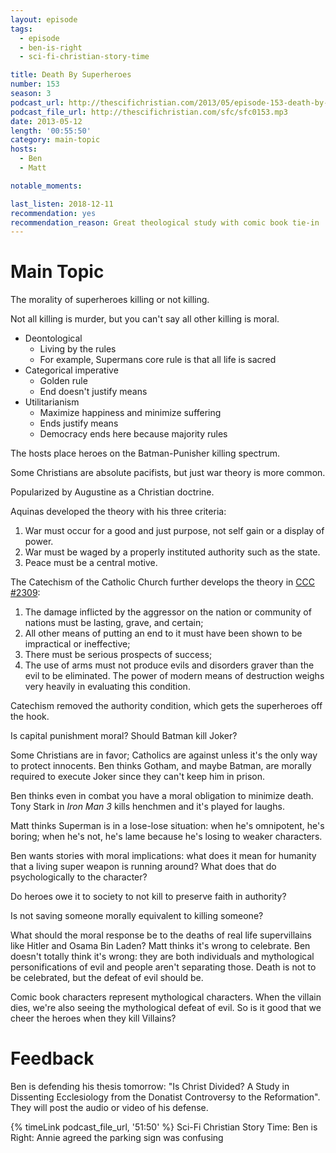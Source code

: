 ```yaml
---
layout: episode
tags:
  - episode
  - ben-is-right
  - sci-fi-christian-story-time

title: Death By Superheroes
number: 153
season: 3
podcast_url: http://thescifichristian.com/2013/05/episode-153-death-by-superheroes/
podcast_file_url: http://thescifichristian.com/sfc/sfc0153.mp3
date: 2013-05-12
length: '00:55:50'
category: main-topic
hosts:
  - Ben
  - Matt

notable_moments:

last_listen: 2018-12-11
recommendation: yes 
recommendation_reason: Great theological study with comic book tie-in
---
```

# Main Topic
The morality of superheroes killing or not killing. 

Not all killing is murder, but you can't say all other killing is moral. 

- Deontological
  - Living by the rules
  - For example, Supermans core rule is that all life is sacred
- Categorical imperative
  - Golden rule
  - End doesn't justify means
- Utilitarianism
  - Maximize happiness and minimize suffering
  - Ends justify means
  - Democracy ends here because majority rules

The hosts place heroes on the Batman-Punisher killing spectrum.

Some Christians are absolute pacifists, but just war theory is more common. 

Popularized by Augustine as a Christian doctrine. 

Aquinas developed the theory with his three criteria:

1. War must occur for a good and just purpose, not self gain or a display of power.
2. War must be waged by a properly instituted authority such as the state.
3. Peace must be a central motive.

The Catechism of the Catholic Church further develops the theory in [CCC #2309](http://www.vatican.va/archive/ccc_css/archive/catechism/p3s2c2a5.htm):

1. The damage inflicted by the aggressor on the nation or community of nations must be lasting, grave, and certain;
2. All other means of putting an end to it must have been shown to be impractical or ineffective;
3. There must be serious prospects of success;
4. The use of arms must not produce evils and disorders graver than the evil to be eliminated. The power of modern means of destruction weighs very heavily in evaluating this condition.

Catechism removed the authority condition, which gets the superheroes off the hook. 

Is capital punishment moral? Should Batman kill Joker? 

Some Christians are in favor; Catholics are against unless it's the only way to protect innocents. Ben thinks Gotham, and maybe Batman, are morally required to execute Joker since they can't keep him in prison.

Ben thinks even in combat you have a moral obligation to minimize death. Tony Stark in <i class="work-title">Iron Man 3</i> kills henchmen and it's played for laughs. 

Matt thinks Superman is in a lose-lose situation: when he's omnipotent, he's boring; when he's not, he's lame because he's losing to weaker characters.

Ben wants stories with moral implications: what does it mean for humanity that a living super weapon is running around? What does that do psychologically to the character? 

Do heroes owe it to society to not kill to preserve faith in authority? 

Is not saving someone morally equivalent to killing someone? 

What should the moral response be to the deaths of real life supervillains like Hitler and Osama Bin Laden? Matt thinks it's wrong to celebrate. Ben doesn't totally think it's wrong: they are both individuals and mythological personifications of evil and people aren't separating those. Death is not to be celebrated, but the defeat of evil should be. 

Comic book characters represent mythological characters. When the villain dies, we're also seeing the mythological defeat of evil. So is it good that we cheer the heroes when they kill Villains? 



# Feedback

Ben is defending his thesis tomorrow: "Is Christ Divided? A Study in Dissenting Ecclesiology from the Donatist Controversy to the Reformation". They will post the audio or video of his defense.

{% timeLink podcast_file_url, '51:50' %} Sci-Fi Christian Story Time: Ben is Right: Annie agreed the parking sign was confusing